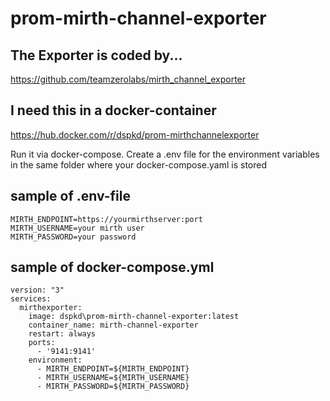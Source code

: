 ﻿# prom-mirth-channel-exporter

## The Exporter is coded by...
https://github.com/teamzerolabs/mirth_channel_exporter

## I need this in a docker-container
https://hub.docker.com/r/dspkd/prom-mirthchannelexporter

Run it via docker-compose.
Create a .env file for the environment  variables in the same folder where your docker-compose.yaml is stored

## sample of .env-file
```
MIRTH_ENDPOINT=https://yourmirthserver:port
MIRTH_USERNAME=your mirth user
MIRTH_PASSWORD=your password
```

## sample of docker-compose.yml
```
version: "3"
services:
  mirthexporter:
    image: dspkd\prom-mirth-channel-exporter:latest
    container_name: mirth-channel-exporter
    restart: always
    ports:
      - '9141:9141'
    environment:  
      - MIRTH_ENDPOINT=${MIRTH_ENDPOINT}
      - MIRTH_USERNAME=${MIRTH_USERNAME}
      - MIRTH_PASSWORD=${MIRTH_PASSWORD}
```
